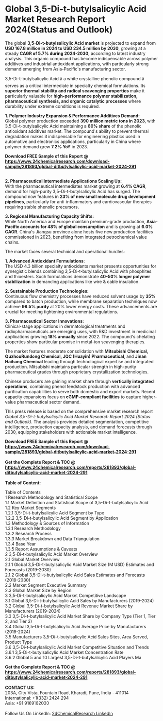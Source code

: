 <h1>Global 3,5-Di-t-butylsalicylic Acid Market Research Report 2024(Status and Outlook)</h1><p>The global <strong>3,5-Di-t-butylsalicylic Acid market</strong> is projected to expand from <strong>USD 167.8 million in 2024 to USD 234.5 million by 2030</strong>, growing at a steady <strong>CAGR of 5.7% during 2024-2030</strong>, according to latest industry analysis. This organic compound has become indispensable across polymer additives and industrial antioxidant applications, with particularly strong demand emerging from Asia-Pacific's manufacturing sector.</p><p>3,5-Di-t-butylsalicylic Acid â a white crystalline phenolic compound â serves as a critical intermediate in specialty chemical formulations. Its <strong>superior thermal stability and radical scavenging properties</strong> make it particularly valuable for <strong>high-performance polymer stabilization, pharmaceutical synthesis, and organic catalytic processes</strong> where durability under extreme conditions is required.</p><p><strong>1. Polymer Industry Expansion &amp; Performance Additives Demand:</strong><br>
Global polymer production exceeded <strong>390 million metric tons in 2023</strong>, with 3,5-Di-t-butylsalicylic Acid maintaining a <strong>60% share</strong> of the phenolic antioxidant additives market. The compound's ability to prevent thermal degradation makes it indispensable for engineering plastics used in automotive and electronics applications, particularly in China where polymer demand grew <strong>7.2% YoY</strong> in 2023.</p><div><b>Download FREE Sample of this Report @ 
            <a href="https://www.24chemicalresearch.com/download-sample/281893/global-ditbutylsalicylic-acid-market-2024-291">
            https://www.24chemicalresearch.com/download-sample/281893/global-ditbutylsalicylic-acid-market-2024-291</a></b></div><br><p><strong>2. Pharmaceutical Intermediate Applications Scaling Up:</strong><br>
With the pharmaceutical intermediates market growing at <strong>6.4% CAGR</strong>, demand for high-purity 3,5-Di-t-butylsalicylic Acid has surged. The compound now features in <strong>23% of new small molecule drug development pipelines</strong>, particularly for anti-inflammatory and cardiovascular therapies requiring stable phenolic precursors.</p><p><strong>3. Regional Manufacturing Capacity Shifts:</strong><br>
While North America and Europe maintain premium-grade production, <strong>Asia-Pacific accounts for 48% of global consumption</strong> and is growing at <strong>6.0% CAGR</strong>. China's Jiangsu province alone hosts five new production facilities commissioned in 2023, benefiting from integrated petrochemical value chains.</p><p>The market faces several technical and operational hurdles:</p><p><strong>1. Advanced Antioxidant Formulations:</strong><br>
The USD 4.3 billion specialty antioxidants market presents opportunities for synergistic blends combining 3,5-Di-t-butylsalicylic Acid with phosphites and thioesters. Such formulations demonstrate <strong>40-50% longer polymer stabilization</strong> in demanding applications like wire &amp; cable insulation.</p><p><strong>2. Sustainable Production Technologies:</strong><br>
Continuous flow chemistry processes have reduced solvent usage by <strong>35%</strong> compared to batch production, while membrane separation techniques now achieve <strong>99.5% purity</strong> at 20% lower energy costs. These advancements are crucial for meeting tightening environmental regulations.</p><p><strong>3. Pharmaceutical Sector Innovations:</strong><br>
Clinical-stage applications in dermatological treatments and radiopharmaceuticals are emerging uses, with R&amp;D investment in medicinal applications growing <strong>18% annually</strong> since 2022. The compound's chelating properties show particular promise in metal-ion scavenging therapies.</p><p>The market features moderate consolidation with <strong>Mitsubishi Chemical, QuzhouRundong Chemical, JQC (Huayin) Pharmaceutical</strong>, and <strong>Jinan Haihang Chemical</strong> leading through technological expertise and integrated production. Mitsubishi maintains particular strength in high-purity pharmaceutical grades through proprietary crystallization technologies.</p><p>Chinese producers are gaining market share through <strong>vertically integrated operations</strong>, combining phenol feedstock production with advanced purification capabilities to serve both domestic and export markets. Recent capacity expansions focus on <strong>cGMP-compliant facilities</strong> to capture higher-value pharmaceutical sector demand.</p><p>This press release is based on the comprehensive market research report <em>Global 3,5-Di-t-butylsalicylic Acid Market Research Report 2024 (Status and Outlook)</em>. The analysis provides detailed segmentation, competitive intelligence, production capacity analysis, and demand forecasts through 2030, equipping stakeholders with actionable market intelligence.</p><div><b>Download FREE Sample of this Report @ 
            <a href="https://www.24chemicalresearch.com/download-sample/281893/global-ditbutylsalicylic-acid-market-2024-291">
            https://www.24chemicalresearch.com/download-sample/281893/global-ditbutylsalicylic-acid-market-2024-291</a></b></div><br><div><b>Get the Complete Report & TOC @ 
            <a href="https://www.24chemicalresearch.com/reports/281893/global-ditbutylsalicylic-acid-market-2024-291">
            https://www.24chemicalresearch.com/reports/281893/global-ditbutylsalicylic-acid-market-2024-291</a></b></div><br>
            <b>Table of Content:</b><p>Table of Contents<br />
 1 Research Methodology and Statistical Scope<br />
 1.1 Market Definition and Statistical Scope of 3,5-Di-t-butylsalicylic Acid<br />
 1.2 Key Market Segments<br />
 1.2.1 3,5-Di-t-butylsalicylic Acid Segment by Type<br />
 1.2.2 3,5-Di-t-butylsalicylic Acid Segment by Application<br />
 1.3 Methodology & Sources of Information<br />
 1.3.1 Research Methodology<br />
 1.3.2 Research Process<br />
 1.3.3 Market Breakdown and Data Triangulation<br />
 1.3.4 Base Year<br />
 1.3.5 Report Assumptions & Caveats<br />
 2 3,5-Di-t-butylsalicylic Acid Market Overview<br />
 2.1 Global Market Overview<br />
 2.1.1 Global 3,5-Di-t-butylsalicylic Acid Market Size (M USD) Estimates and Forecasts (2019-2030)<br />
 2.1.2 Global 3,5-Di-t-butylsalicylic Acid Sales Estimates and Forecasts (2019-2030)<br />
 2.2 Market Segment Executive Summary<br />
 2.3 Global Market Size by Region<br />
 3 3,5-Di-t-butylsalicylic Acid Market Competitive Landscape<br />
 3.1 Global 3,5-Di-t-butylsalicylic Acid Sales by Manufacturers (2019-2024)<br />
 3.2 Global 3,5-Di-t-butylsalicylic Acid Revenue Market Share by Manufacturers (2019-2024)<br />
 3.3 3,5-Di-t-butylsalicylic Acid Market Share by Company Type (Tier 1, Tier 2, and Tier 3)<br />
 3.4 Global 3,5-Di-t-butylsalicylic Acid Average Price by Manufacturers (2019-2024)<br />
 3.5 Manufacturers 3,5-Di-t-butylsalicylic Acid Sales Sites, Area Served, Product Type<br />
 3.6 3,5-Di-t-butylsalicylic Acid Market Competitive Situation and Trends<br />
 3.6.1 3,5-Di-t-butylsalicylic Acid Market Concentration Rate<br />
 3.6.2 Global 5 and 10 Largest 3,5-Di-t-butylsalicylic Acid Players Ma</p><div><b>Get the Complete Report & TOC @ 
            <a href="https://www.24chemicalresearch.com/reports/281893/global-ditbutylsalicylic-acid-market-2024-291">
            https://www.24chemicalresearch.com/reports/281893/global-ditbutylsalicylic-acid-market-2024-291</a></b></div><br><b>CONTACT US:</b><br>
            203A, City Vista, Fountain Road, Kharadi, Pune, India - 411014<br>
            International: +1(332) 2424 294<br>
            Asia: +91 9169162030 <br><br>
            Follow Us On LinkedIn: <a href="https://www.linkedin.com/company/24chemicalresearch/">24ChemicalResearch LinkedIn</a>